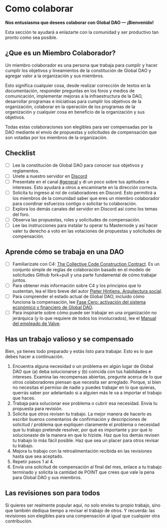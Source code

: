 # Como colaborar

 **Nos entusiasma que desees colaborar con Global DAO — ¡Bienvenido!**

Esta sección te ayudará a enlazarte con la comunidad y ser productivo tan pronto como sea posible.

## ¿Que es un Miembro Colaborador? <a id="docs-internal-guid-8e7eef8c-7fff-f9be-b030-3d0ebecba9cb"></a>

Un miembro colaborador es una persona que trabaja para cumplir y hacer cumplir los objetivos y lineamientos de la constitución de Global DAO y agregar valor a la organización y sus miembros.

Esto significa cualquier cosa, desde realizar corrección de textos en la documentación, responder preguntas en los foros y medios de comunicación, implementar mejoras a la infraestructura de la DAO, desarrollar programas e iniciativas para cumplir los objetivos de la organización, colaborar en la operación de los programas de la organización y cualquier cosa en beneficio de la organización y sus objetivos.

Todas estas colaboraciones son elegibles para ser compensadas por la DAO mediante el envío de propuestas y solicitudes de compensación que son votadas por los miembros de la organización.

## Checklist

* [ ] Lee la constitución de Global DAO para conocer sus objetivos y reglamentos.
* [ ] Unete a nuestro servidor en [Discord](https://discord.gg/nZPs7JC)
* [ ] Presentate en el canal [\#general](https://discord.gg/nZPs7JC) y di un poco sobre tus aptitudes e intereses. Esto ayudará a otros a encaminarte en la dirección correcta.
* [ ] Solicita tu ingreso al rol de colaboradores en Discord. Esto permitirá a los miembros de la comunidad saber que eres un miembro colaborador para coordinar esfuerzos contigo o solicitar tu colaboración.
* [ ] Explora los demás canales del servidor en Discord así como los temas del foro.
* [ ] Observa las propuestas, roles y solicitudes de compensación.
* [ ] Lee las instrucciones para instalar tu operar tu Masternode y así hacer valer tu derecho a voto en las votaciones de propuestas y solicitudes de compensación.

## Aprende cómo se trabaja en una DAO

* [ ] Familiarízate con C4: [The Collective Code Construction Contract](https://rfc.unprotocols.org/spec:1/C4/). Es un conjunto simple de reglas de colaboración basado en el modelo de solicitudes Github fork+pull y una parte fundamental de cómo trabajar juntos.
* [ ] Para obtener más información sobre C4 y los principios que lo sustentan, lea el libro breve del autor [Pieter Hintjens, Arquitectura social](https://hintjens.gitbooks.io/social-architecture/content/).
* [ ] Para comprender el estado actual de Global DAO, incluido cómo funciona la compensación, lee [Fase Cero: activación del sistema económico y financiero de Global DAO](https://medium.com/global-dao/fase-cero-29a8c4e3269f).
* [ ] Para inspirarte sobre cómo puede ser trabajar en una organización no jerárquica \(y lo que requiere de todos los involucrados\), lee el [Manual del empleado de Valve](https://steamcdn-a.akamaihd.net/apps/valve/Valve_NewEmployeeHandbook.pdf).

## Has un trabajo valioso y se compensado

 Bien, ya tienes todo preparado y estás listo para trabajar. Esto es lo que debes hacer a continuación. 

1. Encuentra alguna necesidad o un problema en algún lugar de Global DAO que \(a\) deba solucionarse y \(b\) coincida con tus habilidades e intereses. Examina las recompensas abiertas, pregunte acerca de lo que otros colaboradores piensan que necesita ser arreglado. Porque, si bien no necesitas el permiso de nadie y puedes trabajar en lo que quieras, querrás saber por adelantado si a alguien más le va a importar el trabajo que haces.
2. Trabaja para solucionar ese problema o cubrir esa necesidad. Envía tu propuesta para revisión.
3. Solicita que otros revisen tu trabajo. La mejor manera de hacerlo es escribir buenos comentarios de confirmación y descripciones de solicitud / problema que expliquen claramente el problema o necesidad que tu trabajo pretende resolver, por qué es importante y por qué lo solucionaste de la manera en que lo hiziste. Haz que los demás revisen tu trabajo lo más fácil posible. Haz que sea un placer para otros revisar tu trabajo.
4. Mejora tu trabajo con la retroalimentación recibida en las revisiones hasta que sea aceptado.
5. Repetir pasos 1 al 4.
6. Envía una solicitud de compensación al final del mes, enlace a tu trabajo terminado y solicita la cantidad de POINT que crees que vale la pena para Global DAO y sus miembros.

## Las revisiones son para todos

 Si quieres ser realmente popular aquí, no solo envíes tu propio trabajo, sino que también dediqua tiempo a revisar el trabajo de otros. Y recuerda: las revisiones son elegibles para una compensación al igual que cualquier otra contribución. 

